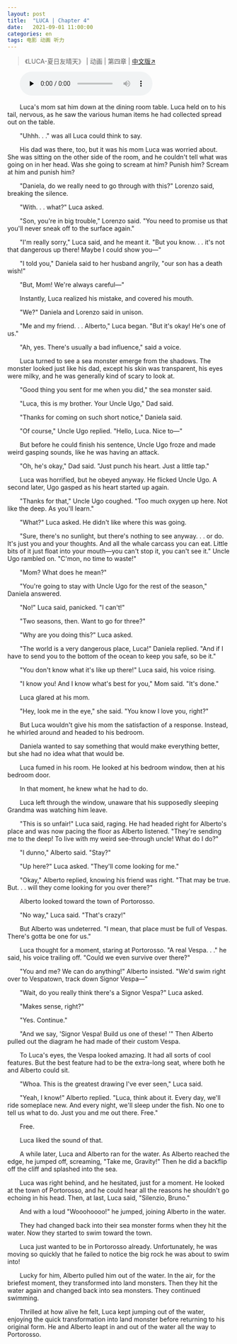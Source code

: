 ```yaml
---
layout: post
title:  "LUCA | Chapter 4"
date:   2021-09-01 11:00:00
categories: en
tags: 电影 动画 听力
---
```


>《LUCA-夏日友晴天》 | 动画 | 第四章 | [中文版↗](https://buyivi.xyz/luca-chapter4/)

​&emsp;&emsp;<audio id="audio" controls="" preload="none">
      <source id="m4a" src="https://buyivi.xyz/files/audio/Luca/Chapter4.m4a">
</audio>

&emsp;&emsp;Luca's mom sat him down at the dining room table. Luca held on to his tail, nervous, as he saw the various human items he had collected spread out on the table.

&emsp;&emsp;"Uhhh. . ." was all Luca could think to say.

&emsp;&emsp;His dad was there, too, but it was his mom Luca was worried about. She was sitting on the other side of the room, and he couldn't tell what was going on in her head. Was she going to scream at him? Punish him? Scream at him and punish him?

&emsp;&emsp;"Daniela, do we really need to go through with this?" Lorenzo said, breaking the silence.

&emsp;&emsp;"With. . . what?" Luca asked.

&emsp;&emsp;"Son, you're in big trouble," Lorenzo said. "You need to promise us that you'll never sneak off to the surface again."

&emsp;&emsp;"I'm really sorry," Luca said, and he meant it. "But you know. . . it's not that dangerous up there! Maybe I could show you—"

&emsp;&emsp;"I told you," Daniela said to her husband angrily, "our son has a death wish!"

&emsp;&emsp;"But, Mom! We're always careful—"

&emsp;&emsp;Instantly, Luca realized his mistake, and covered his mouth.

&emsp;&emsp;"We?" Daniela and Lorenzo said in unison.

&emsp;&emsp;"Me and my friend. . . Alberto," Luca began. "But it's okay! He's one of us."

&emsp;&emsp;"Ah, yes. There's usually a bad influence," said a voice.

&emsp;&emsp;Luca turned to see a sea monster emerge from the shadows. The monster looked just like his dad, except his skin was transparent, his eyes were milky, and he was generally kind of scary to look at.

&emsp;&emsp;"Good thing you sent for me when you did," the sea monster said.

&emsp;&emsp;"Luca, this is my brother. Your Uncle Ugo," Dad said.

&emsp;&emsp;"Thanks for coming on such short notice," Daniela said.

&emsp;&emsp;"Of course," Uncle Ugo replied. "Hello, Luca. Nice to—"

&emsp;&emsp;But before he could finish his sentence, Uncle Ugo froze and made weird gasping sounds, like he was having an attack.

&emsp;&emsp;"Oh, he's okay," Dad said. "Just punch his heart. Just a little tap."

&emsp;&emsp;Luca was horrified, but he obeyed anyway. He flicked Uncle Ugo. A second later, Ugo gasped as his heart started up again.

&emsp;&emsp;"Thanks for that," Uncle Ugo coughed. "Too much oxygen up here. Not like the deep. As you'll learn."

&emsp;&emsp;"What?" Luca asked. He didn't like where this was going.

&emsp;&emsp;"Sure, there's no sunlight, but there's nothing to see anyway. . . or do. It's just you and your thoughts. And all the whale carcass you can eat. Little bits of it just float into your mouth—you can't stop it, you can't see it." Uncle Ugo rambled on. "C'mon, no time to waste!"

&emsp;&emsp;"Mom? What does he mean?"

&emsp;&emsp;"You're going to stay with Uncle Ugo for the rest of the season," Daniela answered.

&emsp;&emsp;"No!" Luca said, panicked. "I can't!"

&emsp;&emsp;"Two seasons, then. Want to go for three?"

&emsp;&emsp;"Why are you doing this?" Luca asked.

&emsp;&emsp;"The world is a very dangerous place, Luca!" Daniela replied. "And if I have to send you to the bottom of the ocean to keep you safe, so be it."

&emsp;&emsp;"You don't know what it's like up there!" Luca said, his voice rising.

&emsp;&emsp;"I know you! And I know what's best for you," Mom said. "It's done."

&emsp;&emsp;Luca glared at his mom.

&emsp;&emsp;"Hey, look me in the eye," she said. "You know I love you, right?"

&emsp;&emsp;But Luca wouldn't give his mom the satisfaction of a response. Instead, he whirled around and headed to his bedroom.

&emsp;&emsp;Daniela wanted to say something that would make everything better, but she had no idea what that would be.

&emsp;&emsp;Luca fumed in his room. He looked at his bedroom window, then at his bedroom door.

&emsp;&emsp;In that moment, he knew what he had to do.

&emsp;&emsp;Luca left through the window, unaware that his supposedly sleeping Grandma was watching him leave.

&emsp;&emsp;"This is so unfair!" Luca said, raging. He had headed right for Alberto's place and was now pacing the floor as Alberto listened. "They're sending me to the deep! To live with my weird see-through uncle! What do I do?"

&emsp;&emsp;"I dunno," Alberto said. "Stay?"

&emsp;&emsp;"Up here?" Luca asked. "They'll come looking for me."

&emsp;&emsp;"Okay," Alberto replied, knowing his friend was right. "That may be true. But. . . will they come looking for you over there?"

&emsp;&emsp;Alberto looked toward the town of Portorosso.

&emsp;&emsp;"No way," Luca said. "That's crazy!"

&emsp;&emsp;But Alberto was undeterred. "I mean, that place must be full of Vespas. There's gotta be one for us."

&emsp;&emsp;Luca thought for a moment, staring at Portorosso. "A real Vespa. . ." he said, his voice trailing off. "Could we even survive over there?"

&emsp;&emsp;"You and me? We can do anything!" Alberto insisted. "We'd swim right over to Vespatown, track down Signor Vespa—"

&emsp;&emsp;"Wait, do you really think there's a Signor Vespa?" Luca asked.

&emsp;&emsp;"Makes sense, right?"

&emsp;&emsp;"Yes. Continue."

&emsp;&emsp;"And we say, 'Signor Vespa! Build us one of these! '" Then Alberto pulled out the diagram he had made of their custom Vespa.

&emsp;&emsp;To Luca's eyes, the Vespa looked amazing. It had all sorts of cool features. But the best feature had to be the extra-long seat, where both he and Alberto could sit.

&emsp;&emsp;"Whoa. This is the greatest drawing I've ever seen," Luca said.

&emsp;&emsp;"Yeah, I know!" Alberto replied. "Luca, think about it. Every day, we'll ride someplace new. And every night, we'll sleep under the fish. No one to tell us what to do. Just you and me out there. Free."

&emsp;&emsp;Free.

&emsp;&emsp;Luca liked the sound of that.

&emsp;&emsp;A while later, Luca and Alberto ran for the water. As Alberto reached the edge, he jumped off, screaming, "Take me, Gravity!" Then he did a backflip off the cliff and splashed into the sea.

&emsp;&emsp;Luca was right behind, and he hesitated, just for a moment. He looked at the town of Portorosso, and he could hear all the reasons he shouldn't go echoing in his head. Then, at last, Luca said, "Silenzio, Bruno."

&emsp;&emsp;And with a loud "Wooohoooo!" he jumped, joining Alberto in the water.

&emsp;&emsp;They had changed back into their sea monster forms when they hit the water. Now they started to swim toward the town.

&emsp;&emsp;Luca just wanted to be in Portorosso already. Unfortunately, he was moving so quickly that he failed to notice the big rock he was about to swim into!

&emsp;&emsp;Lucky for him, Alberto pulled him out of the water. In the air, for the briefest moment, they transformed into land monsters. Then they hit the water again and changed back into sea monsters. They continued swimming.

&emsp;&emsp;Thrilled at how alive he felt, Luca kept jumping out of the water, enjoying the quick transformation into land monster before returning to his original form. He and Alberto leapt in and out of the water all the way to Portorosso.